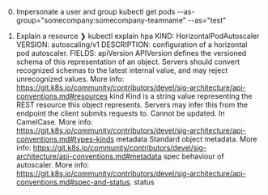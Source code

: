 
0. Impersonate a user and group
     kubectl get pods --as-group="somecompany:somecompany-teamname" --as="test"

1. Explain a resource
     ❯ kubectl explain hpa
     KIND:     HorizontalPodAutoscaler
     VERSION:  autoscaling/v1
     DESCRIPTION:
          configuration of a horizontal pod autoscaler.
     FIELDS:
     apiVersion   <string>
          APIVersion defines the versioned schema of this representation of an
          object. Servers should convert recognized schemas to the latest internal
          value, and may reject unrecognized values. More info:
          https://git.k8s.io/community/contributors/devel/sig-architecture/api-conventions.md#resources
     kind <string>
          Kind is a string value representing the REST resource this object
          represents. Servers may infer this from the endpoint the client submits
          requests to. Cannot be updated. In CamelCase. More info:
          https://git.k8s.io/community/contributors/devel/sig-architecture/api-conventions.md#types-kinds
     metadata     <Object>
          Standard object metadata. More info:
          https://git.k8s.io/community/contributors/devel/sig-architecture/api-conventions.md#metadata
     spec <Object>
          behaviour of autoscaler. More info:
          https://git.k8s.io/community/contributors/devel/sig-architecture/api-conventions.md#spec-and-status.
     status       <Object>
          current information about the autoscaler.
     kubectl explain svc
2. Get nodes region and zone
     ❯ kubectl get nodes --label-columns failure-domain.beta.kubernetes.io/region,failure-domain.beta.kubernetes.io/zone
     NAME                                        STATUS   ROLES    AGE     VERSION               REGION      ZONE
     ip-11-0-109-70.eu-west-1.compute.internal   Ready    <none>   5d21h   v1.16.15-eks-ad4801   eu-west-1   eu-west-1b
     ip-11-0-148-55.eu-west-1.compute.internal   Ready    <none>   5d21h   v1.16.15-eks-ad4801   eu-west-1   eu-west-1a
     ip-11-0-186-88.eu-west-1.compute.internal   Ready    <none>   5d21h   v1.16.15-eks-ad4801   eu-west-1   eu-west-1c
3. Get All Labels
     ❯ kubectl get nodes --show-labels
     NAME                                        STATUS   ROLES    AGE     VERSION               LABELS
     ip-11-0-109-70.eu-west-1.compute.internal   Ready    <none>   5d21h   v1.16.15-eks-ad4801   alpha.eksctl.io/cluster-name=dev-cluster-1,alpha.eksctl.io/instance-id=i-04c61a8ef573ef91b,alpha.eksctl.io/nodegroup-name=dev-cluster-1001-stateless,beta.kubernetes.io/arch=amd64,beta.kubernetes.io/instance-type=m5.large,beta.kubernetes.io/os=linux,failure-domain.beta.kubernetes.io/region=eu-west-1,failure-domain.beta.kubernetes.io/zone=eu-west-1b,kubernetes.io/arch=amd64,kubernetes.io/hostname=ip-11-0-109-70.eu-west-1.compute.internal,kubernetes.io/os=linux,node-lifecycle=on-demand
4. Get all nodes labelled Node-Class (and label it)
     ❯ kubectl get nodes
     NAME                                        STATUS   ROLES    AGE     VERSION
     ip-11-0-109-70.eu-west-1.compute.internal   Ready    <none>   5d21h   v1.16.15-eks-ad4801
     ip-11-0-148-55.eu-west-1.compute.internal   Ready    <none>   5d21h   v1.16.15-eks-ad4801
     ip-11-0-186-88.eu-west-1.compute.internal   Ready    <none>   5d21h   v1.16.15-eks-ad4801
     ❯ kubectl label node ip-11-0-148-55.eu-west-1.compute.internal node-class=test
     node/ip-11-0-148-55.eu-west-1.compute.internal labeled
     ❯ kubectl get nodes --label-columns node-class
     NAME                                        STATUS   ROLES    AGE     VERSION               NODE-CLASS
     ip-11-0-109-70.eu-west-1.compute.internal   Ready    <none>   5d21h   v1.16.15-eks-ad4801
     ip-11-0-148-55.eu-west-1.compute.internal   Ready    <none>   5d21h   v1.16.15-eks-ad4801   test
     ip-11-0-186-88.eu-west-1.compute.internal   Ready    <none>   5d21h   v1.16.15-eks-ad4801
5. Get Arch, OS, Instance type and node type if kops (also works with EKS)
     ❯ kubectl get nodes -o wide -L beta.kubernetes.io/arch -L beta.kubernetes.io/os -L beta.kubernetes.io/instance-type -L  kops.k8s.io/instancegroup
     ❯ kubectl get nodes -L beta.kubernetes.io/arch -L beta.kubernetes.io/os -L beta.kubernetes.io/instance-type -L  kops.k8s.io/instancegroup
     NAME                                        STATUS   ROLES    AGE     VERSION               INTERNAL-IP   EXTERNAL-IP   OS-IMAGE         KERNEL-VERSION                  CONTAINER-RUNTIME   ARCH    OS      INSTANCE-TYPE   INSTANCEGROUP
     ip-11-0-109-70.eu-west-1.compute.internal   Ready    <none>   5d21h   v1.16.15-eks-ad4801   11.0.109.70   <none>        Amazon Linux 2   4.14.209-160.335.amzn2.x86_64   docker://19.3.6     amd64   linux   m5.large
     ip-11-0-148-55.eu-west-1.compute.internal   Ready    <none>   5d21h   v1.16.15-eks-ad4801   11.0.148.55   <none>        Amazon Linux 2   4.14.209-160.335.amzn2.x86_64   docker://19.3.6     amd64   linux   m5.large
     ip-11-0-186-88.eu-west-1.compute.internal   Ready    <none>   5d21h   v1.16.15-eks-ad4801   11.0.186.88   <none>        Amazon Linux 2   4.14.209-160.335.amzn2.x86_64   docker://19.3.6     amd64   linux   m5.large
6. Get node version and name only
     ❯ kubectl get nodes -o custom-columns=NAME:.metadata.name,VER:.status.nodeInfo.kubeletVersion
     NAME                                        VER
     ip-11-0-109-70.eu-west-1.compute.internal   v1.16.15-eks-ad4801
     ip-11-0-148-55.eu-west-1.compute.internal   v1.16.15-eks-ad4801
     ip-11-0-186-88.eu-west-1.compute.internal   v1.16.15-eks-ad4801
7. Get scheduleable nodes
     ❯ kubectl get nodes --output 'jsonpath={range $.items[*]}{.metadata.name} {.spec.taints[*].effect}{"\n"}{end}' | awk '!/NoSchedule/{print $1}'
     ip-11-0-109-70.eu-west-1.compute.internal
     ip-11-0-148-55.eu-west-1.compute.internal
     ip-11-0-186-88.eu-west-1.compute.internal
8. Get all deployments nameonly
     ❯ kubectl get deployment -o=jsonpath='{.items[*].metadata.name}'
     cluster-autoscaler-aws-cluster-autoscaler nginx-ingress-controller nginx-ingress-default-backend sealed-secrets
9. Get one deployment only (first one)
     ❯ kubectl get deployment -o=jsonpath='{.items[0].metadata.name}'
     cluster-autoscaler-aws-cluster-autoscaler
10. Get all pods statuses only
     ❯ kubectl get pods -o=jsonpath='{.items[*].status.phase}' --all-namespaces
     Running Running Running Running Running Running Running Running Running Running Running Running Running Running Running Running Running Running Pending Running Running Running Running Running Running Running Running Running Running Running Running Running Running Running Running Running Running Running Running Running Running Running Running Running Running Running Running
11. Get pods qos
     ❯ kubectl get pods --all-namespaces -o custom-columns=NAME:.metadata.name,NAMESPACE:.metadata.namespace,QOS-CLASS:.status.qosClass
     NAME                                                         NAMESPACE           QOS-CLASS
     cluster-autoscaler-aws-cluster-autoscaler-76b79d696f-gfj2z   admin               BestEffort
     nginx-ingress-controller-b594dbb8b-cl4gn                     admin               BestEffort
     nginx-ingress-default-backend-674d599c48-7nfmj               admin               BestEffort
     sealed-secrets-95c76d5d5-t786z                               admin               BestEffort
     cloudwatch-agent-4jl4h                                       amazon-cloudwatch   Guaranteed
     cloudwatch-agent-92rbq                                       amazon-cloudwatch   Guaranteed
     cloudwatch-agent-m8bv6                                       amazon-cloudwatch   Guaranteed
     fluentd-cloudwatch-5zs72                                     amazon-cloudwatch   Burstable
     fluentd-cloudwatch-9zsdh                                     amazon-cloudwatch   Burstable
     fluentd-cloudwatch-pq99b                                     amazon-cloudwatch   Burstable
     argocd-application-controller-d99d77688-xbqv5                argocd              BestEffort
     argocd-dex-server-6c865df778-k6rgt                           argocd              BestEffort
     argocd-redis-8c568b5db-2rqzg                                 argocd              BestEffort
     argocd-repo-server-675bddcbb8-vr46x                          argocd              BestEffort
     argocd-server-55685944cb-jmbwz                               argocd              BestEffort
     ghost-6dc5f59ccb-kt9cc                                       demo                Burstable
     ghost-mariadb-0                                              demo                BestEffort
     guestbook-ui-6796b99796-4v698                                demo                BestEffort
     mongodb-c7754bcf9-hf6qw                                      demo                BestEffort
     redis-master-0                                               demo                BestEffort
     weave-scope-agent-weave-scope-25z84                          demo                BestEffort
     weave-scope-agent-weave-scope-cwdmt                          demo                BestEffort
     weave-scope-agent-weave-scope-vb7wr                          demo                BestEffort
     weave-scope-cluster-agent-weave-scope-7c8b798d7b-m4hdb       demo                BestEffort
     weave-scope-frontend-weave-scope-66cfd495b5-cvmck            demo                BestEffort
     nginx-88f46754c-49gm6                                        example-app         Guaranteed
     grafana-69db6fb4d-lz57k                                      gotk-system         BestEffort
     helm-controller-7886cd4fdc-mdb8g                             gotk-system         Burstable
     kustomize-controller-5c8b54b7b6-q6tn4                        gotk-system         Burstable
     notification-controller-75cf575899-bh5q6                     gotk-system         Burstable
     prometheus-854d98f4d6-lljcn                                  gotk-system         Burstable
     source-controller-7db7bd4b5b-dzjcp                           gotk-system         Burstable
     chao-5d59df7bdc-vbk2w                                        gremlin             BestEffort
     gremlin-bgcdm                                                gremlin             BestEffort
     gremlin-fwqct                                                gremlin             BestEffort
     gremlin-mq2kh                                                gremlin             BestEffort
     aws-node-2wtc2                                               kube-system         Burstable
     aws-node-45965                                               kube-system         Burstable
     aws-node-77dvh                                               kube-system         Burstable
     coredns-6658f9f447-qn79n                                     kube-system         Burstable
     coredns-6658f9f447-sd8rh                                     kube-system         Burstable
     kube-proxy-7c274                                             kube-system         Burstable
     kube-proxy-99s26                                             kube-system         Burstable
     kube-proxy-zfmkp                                             kube-system         Burstable
     event-exporter-7fd4455f6f-fwkv4                              monitoring          BestEffort
     metrics-server-6b6bbf4668-77ftc                              monitoring          BestEffort
12. Get images running
     kubectl get pods --all-namespaces -o jsonpath="{..image}" |\
     tr -s '[[:space:]]' '\n' |\
     sort |\
     uniq -c
     6 602401143452.dkr.ecr.eu-west-1.amazonaws.com/amazon-k8s-cni:v1.6.1
     4 602401143452.dkr.ecr.eu-west-1.amazonaws.com/eks/coredns:v1.6.6
     6 602401143452.dkr.ecr.eu-west-1.amazonaws.com/eks/kube-proxy:v1.15.11
     6 amazon/cloudwatch-agent:1.247345.36b249270
     8 argoproj/argocd:v1.6.1
     1 bitnami/ghost:3.1.1-debian-9-r0
     1 bitnami/mariadb:10.3.22-debian-10-r27
     1 bitnami/redis:5.0.7
     6 busybox
     6 busybox:latest
     1 docker.io/bitnami/ghost:3.1.1-debian-9-r0
     1 docker.io/bitnami/mariadb:10.3.22-debian-10-r27
     2 docker.io/bitnami/mongodb:4.0.13
     1 docker.io/bitnami/redis:5.0.7
     6 fluent/fluentd-kubernetes-daemonset:v1.7.3-debian-cloudwatch-1.0
     2 gcr.io/heptio-images/ks-guestbook-demo:0.2
     2 ghcr.io/fluxcd/helm-controller:v0.1.3
     2 ghcr.io/fluxcd/kustomize-controller:v0.1.2
     2 ghcr.io/fluxcd/notification-controller:v0.1.2
     2 ghcr.io/fluxcd/source-controller:v0.1.1
     2 grafana/grafana:7.2.1
     2 gremlin/chao:latest
     6 gremlin/gremlin:latest
     2 k8s.gcr.io/cluster-autoscaler:v1.17.1
     2 k8s.gcr.io/defaultbackend-amd64:1.5
     2 k8s.gcr.io/metrics-server-amd64:v0.3.6
     1 nginx
     1 nginx:latest
     2 okteto/bin:1.1.20
     2 okteto/hello-world:node-dev
     2 opsgenie/kubernetes-event-exporter:0.7
     2 prom/prometheus:v2.21.0
     2 quay.io/bitnami/sealed-secrets-controller:v0.9.6
     2 quay.io/dexidp/dex:v2.22.0
     2 quay.io/kubernetes-ingress-controller/nginx-ingress-controller:0.32.0
     2 redis:5.0.3
     10 weaveworks/scope:1.12.0
13. Where is my pod running
     kubectl get pods -n sock-shop -l name=carts -o wide
14. Check node/pod usage memory and cpu
     kubectl top nodes
     kubectl top pods
15. Check health of etcd
     kubectl get --raw=/healthz/etcd
16. Check status of node autoscaler
     kubectl describe configmap cluster-autoscaler-status -n kube-system
17. Get where pods are running from nodenames
     ❯ kubectl get pod -o=custom-columns=NAME:.metadata.name,STATUS:.status.phase,NODE:.spec.nodeName --all-namespaces
     NAME                                                         STATUS    NODE
     cluster-autoscaler-aws-cluster-autoscaler-76b79d696f-gfj2z   Running   ip-11-0-148-55.eu-west-1.compute.internal
     nginx-ingress-controller-b594dbb8b-cl4gn                     Running   ip-11-0-148-55.eu-west-1.compute.internal
     nginx-ingress-default-backend-674d599c48-7nfmj               Running   ip-11-0-109-70.eu-west-1.compute.internal
     sealed-secrets-95c76d5d5-t786z                               Running   ip-11-0-148-55.eu-west-1.compute.internal
     Example sorting pods by nodeName:
     kubectl get pods -o wide --sort-by="{.spec.nodeName}"
     Example of getting pods on nodes using label filter:
     for n in $(kubectl get nodes -l your_label_key=your_label_value --no-headers | cut -d " " -f1); do 
          kubectl get pods --all-namespaces  --no-headers --field-selector spec.nodeName=${n} 
     done
     or by number of restarts
     kubectl get pods --sort-by="{.status.containerStatuses[:1].restartCount}"
     Example filtering by nodeName using — template flag:
     $ kubectl get nodes
     NAME                         STATUS                     AGE
     ip-254-0-90-30.ec2.internal   Ready                      2d
     ip-254-0-90-35.ec2.internal   Ready                      2d
     ip-254-0-90-50.ec2.internal   Ready,SchedulingDisabled   2d
     ip-254-0-91-60.ec2.internal   Ready                      2d
     ip-254-0-91-65.ec2.internal   Ready                      2d
     $ kubectl get pods --template '{{range .items}}{{if eq .spec.nodeName "ip-254-0-90-30.ec2.internal"}}{{.metadata.name}}{{"\n"}}{{end}}}{{end}}'
     filebeat-000
     app-0000
     node-exporter-0000
     prometheus-000
     
18. Check pods which are not Runnning
     kubectl get pods --field-selector=status.phase!=Running --all-namespaces
19. Sort Nodes by Role, Age and kubelet version
     kubectl get nodes --sort-by={.metadata.labels."kubernetes\.io\/role"}
     kubectl get node --sort-by={.status.nodeInfo.kubeletVersion}
     watch kubectl get node --sort-by={.status.nodeInfo.kubeletVersion}   
     watch "kubectl get nodes --sort-by={.metadata.labels.\"kubernetes\.io\/role\"}"
     kubectl get nodes --sort-by=".status.conditions[?(@.reason == 'KubeletReady' )].lastTransitionTime"
20. Query apiservers
     kubectl get --raw=/apis
     kubectl get --raw=/logs/kube-apiserver.log
21. Setup a deployment with limits and requests
     kubectl run ken-test --image=kenichishibata/docker-curl -i --tty --limits='cpu=50m,memory=128Mi' --requests='cpu=50m,memory=128Mi'
     kubectl delete deployment policy-blue 
22. Get events for an individual resource
     kubectl get event --field-selector=involvedObject.name =foo -w
23. Get apiresources
     Check for an api resources available, this should show your crd api endpoints as well
     kubectl api-resources
     kubectl api-versions
     Check apiservices added (registered)
     kubectl get apiservices.apiregistration.k8s.io
     kubectl get apiservices.apiregistration.k8s.io v1beta1.metrics.k8s.io -o yaml
     Check hpa (maybe because you have custom metrics enabled in prometheus)?
     kubectl get hpa
     kubectl get hpa --all-namespaces kubectl get --raw /apis/metrics.k8s.io
     Bonus: Stop using` — all-namespaces`
     kubectl get pods -A
     kubectl get pods --all-namespaces